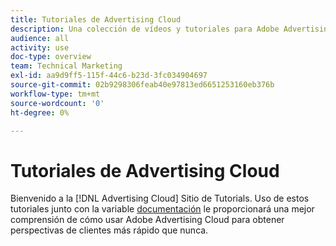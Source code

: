 ```yaml
---
title: Tutoriales de Advertising Cloud
description: Una colección de vídeos y tutoriales para Adobe Advertising Cloud.
audience: all
activity: use
doc-type: overview
team: Technical Marketing
exl-id: aa9d9ff5-115f-44c6-b23d-3fc034904697
source-git-commit: 02b9298306feab40e97813ed6651253160eb376b
workflow-type: tm+mt
source-wordcount: '0'
ht-degree: 0%

---
```


# Tutoriales de Advertising Cloud

Bienvenido a la [!DNL Advertising Cloud] Sitio de Tutorials. Uso de estos tutoriales junto con la variable [documentación](https://helpx.adobe.com/support/advertising-cloud.html) le proporcionará una mejor comprensión de cómo usar Adobe Advertising Cloud para obtener perspectivas de clientes más rápido que nunca.

<!--
See other -learn tutorials landing pages to get ideas for additional content
-->
